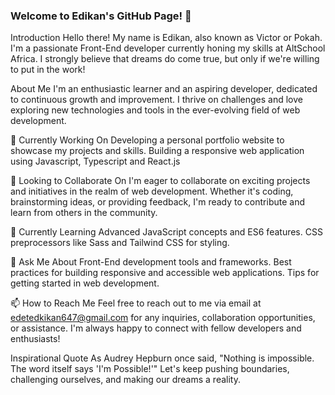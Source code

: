 ### Welcome to Edikan's GitHub Page! 🌄

Introduction
Hello there! My name is Edikan, also known as Victor or Pokah. I'm a passionate Front-End developer currently honing my skills at AltSchool Africa. I strongly believe that dreams do come true, but only if we're willing to put in the work!

About Me
I'm an enthusiastic learner and an aspiring developer, dedicated to continuous growth and improvement. I thrive on challenges and love exploring new technologies and tools in the ever-evolving field of web development.

🔭 Currently Working On
Developing a personal portfolio website to showcase my projects and skills.
Building a responsive web application using Javascript, Typescript and React.js 


👯 Looking to Collaborate On
I'm eager to collaborate on exciting projects and initiatives in the realm of web development. Whether it's coding, brainstorming ideas, or providing feedback, I'm ready to contribute and learn from others in the community.

🌱 Currently Learning
Advanced JavaScript concepts and ES6 features.
CSS preprocessors like Sass and Tailwind CSS for styling.

💬 Ask Me About
Front-End development tools and frameworks.
Best practices for building responsive and accessible web applications.
Tips for getting started in web development.

📫 How to Reach Me
Feel free to reach out to me via email at edetedkikan647@gmail.com for any inquiries, collaboration opportunities, or assistance. I'm always happy to connect with fellow developers and enthusiasts!

Inspirational Quote
As Audrey Hepburn once said, "Nothing is impossible. The word itself says 'I'm Possible!'" Let's keep pushing boundaries, challenging ourselves, and making our dreams a reality.

<!--
**Pokah1/Pokah1** is a ✨ _special_ ✨ repository because its `README.md` (this file) appears on your GitHub profile.

Here are some ideas to get you started:

- 🔭 I’m currently working on ...
- 🌱 I’m currently learning ...
- 👯 I’m looking to collaborate on ...
- 🤔 I’m looking for help with ...
- 💬 Ask me about ...
- 📫 How to reach me: ...
- 😄 Pronouns: ...
- ⚡ Fun fact: ...
-->
